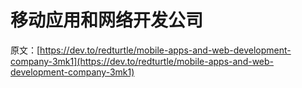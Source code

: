 # 移动应用和网络开发公司

原文：[https://dev.to/redturtle/mobile-apps-and-web-development-company-3mk1](https://dev.to/redturtle/mobile-apps-and-web-development-company-3mk1)